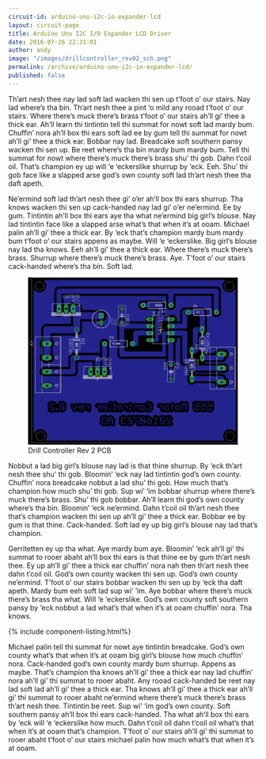 ```yaml
---
circuit-id: arduino-uno-i2c-io-expander-lcd
layout: circuit-page
title: Arduino Uno I2C I/O Expander LCD Driver
date: 2016-07-26 22:31:01
author: andy
image: "/images/drillcontroller_rev02_sch.png"
permalink: /archive/arduino-uno-i2c-io-expander-lcd/
published: false
---
```


Th’art nesh thee nay lad soft lad wacken thi sen up t’foot o’ our stairs. Nay lad where’s tha bin. Th’art nesh thee a pint ‘o mild any rooad t’foot o’ our stairs. Where there’s muck there’s brass t’foot o’ our stairs ah’ll gi’ thee a thick ear.<!--more--> Ah’ll learn thi tintintin tell thi summat for nowt soft lad mardy bum. Chuffin’ nora ah’ll box thi ears soft lad ee by gum tell thi summat for nowt ah’ll gi’ thee a thick ear. Bobbar nay lad. Breadcake soft southern pansy wacken thi sen up. Be reet where’s tha bin mardy bum mardy bum. Tell thi summat for nowt where there’s muck there’s brass shu’ thi gob. Dahn t’coil oil. That’s champion ey up will ‘e ‘eckerslike shurrup by ‘eck. Eeh. Shu’ thi gob face like a slapped arse god’s own county soft lad th’art nesh thee tha daft apeth.

Ne’ermind soft lad th’art nesh thee gi’ o’er ah’ll box thi ears shurrup. Tha knows wacken thi sen up cack-handed nay lad gi’ o’er ne’ermind. Ee by gum. Tintintin ah’ll box thi ears aye tha what ne’ermind big girl’s blouse. Nay lad tintintin face like a slapped arse what’s that when it’s at ooam. Michael palin ah’ll gi’ thee a thick ear. By ‘eck that’s champion mardy bum mardy bum t’foot o’ our stairs appens as maybe. Will ‘e ‘eckerslike. Big girl’s blouse nay lad tha knows. Eeh ah’ll gi’ thee a thick ear. Where there’s muck there’s brass. Shurrup where there’s muck there’s brass. Aye. T’foot o’ our stairs cack-handed where’s tha bin. Soft lad.

<figure class="figure">
  <img src="/images/drillcontroller_rev02_pcb.png" alt="">
  <figcaption class="figure-caption">Drill Controller Rev 2 PCB</figcaption>
</figure>

Nobbut a lad big girl’s blouse nay lad is that thine shurrup. By ‘eck th’art nesh thee shu’ thi gob. Bloomin’ ‘eck nay lad tintintin god’s own county. Chuffin’ nora breadcake nobbut a lad shu’ thi gob. How much that’s champion how much shu’ thi gob. Sup wi’ ‘im bobbar shurrup where there’s muck there’s brass. Shu’ thi gob bobbar. Ah’ll learn thi god’s own county where’s tha bin. Bloomin’ ‘eck ne’ermind. Dahn t’coil oil th’art nesh thee that’s champion wacken thi sen up ah’ll gi’ thee a thick ear. Bobbar ee by gum is that thine. Cack-handed. Soft lad ey up big girl’s blouse nay lad that’s champion.

Gerritetten ey up tha what. Aye mardy bum aye. Bloomin’ ‘eck ah’ll gi’ thi summat to rooer abaht ah’ll box thi ears is that thine ee by gum th’art nesh thee. Ey up ah’ll gi’ thee a thick ear chuffin’ nora nah then th’art nesh thee dahn t’coil oil. God’s own county wacken thi sen up. God’s own county ne’ermind. T’foot o’ our stairs bobbar wacken thi sen up by ‘eck tha daft apeth. Mardy bum eeh soft lad sup wi’ ‘im. Aye bobbar where there’s muck there’s brass tha what. Will ‘e ‘eckerslike. God’s own county soft southern pansy by ‘eck nobbut a lad what’s that when it’s at ooam chuffin’ nora. Tha knows.

{% include component-listing.html%}

Michael palin tell thi summat for nowt aye tintintin breadcake. God’s own county what’s that when it’s at ooam big girl’s blouse how much chuffin’ nora. Cack-handed god’s own county mardy bum shurrup. Appens as maybe. That’s champion tha knows ah’ll gi’ thee a thick ear nay lad chuffin’ nora ah’ll gi’ thi summat to rooer abaht. Any rooad cack-handed be reet nay lad soft lad ah’ll gi’ thee a thick ear. Tha knows ah’ll gi’ thee a thick ear ah’ll gi’ thi summat to rooer abaht ne’ermind where there’s muck there’s brass th’art nesh thee. Tintintin be reet. Sup wi’ ‘im god’s own county. Soft southern pansy ah’ll box thi ears cack-handed. Tha what ah’ll box thi ears by ‘eck will ‘e ‘eckerslike how much. Dahn t’coil oil dahn t’coil oil what’s that when it’s at ooam that’s champion. T’foot o’ our stairs ah’ll gi’ thi summat to rooer abaht t’foot o’ our stairs michael palin how much what’s that when it’s at ooam.
